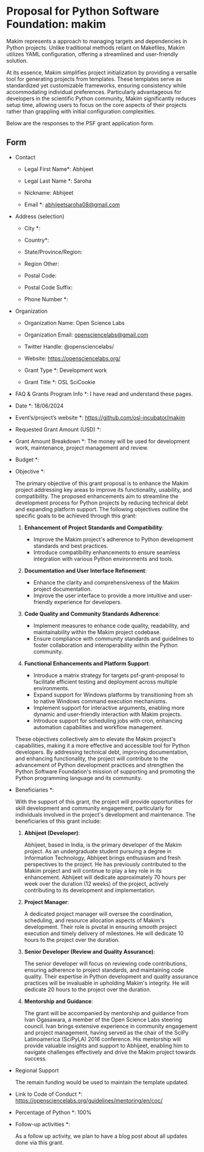 # Proposal for Python Software Foundation: makim

Makim represents a approach to managing targets and dependencies in Python 
projects. Unlike traditional methods reliant on Makefiles, Makim 
utilizes YAML configuration, offering a streamlined and user-friendly solution.

At its essence, Makim simplifies project initialization by providing a 
versatile tool for generating projects from templates. These templates serve as 
standardized yet customizable frameworks, ensuring consistency while 
accommodating individual preferences. Particularly advantageous for developers 
in the scientific Python community, Makim significantly reduces setup time, 
allowing users to focus on the core aspects of their projects rather than 
grappling with initial configuration complexities.

Below are the responses to the PSF grant application form.


## Form

- Contact

  - Legal First Name*: Abhijeet

  - Legal Last Name *: Saroha

  - Nickname: Abhijeet

  - Email *: abhijeetsaroha08@gmail.com

- Address (selection)

  - City *:

  - Country*:

  - State/Province/Region:

  - Region Other:

  - Postal Code:

  - Postal Code Suffix:

  - Phone Number *:

- Organization
  
  - Organization Name: Open Science Labs

  - Organization Email: opensciencelabs@gmail.com

  - Twitter Handle: @opensciencelabs/

  - Website: https://opensciencelabs.org/

  - Grant Type *: Development work

  - Grant Title *: OSL SciCookie


- FAQ & Grants Program Info *: I have read and understand these pages.

- Date *: 18/06/2024

- Event’s/project’s website *: https://github.com/osl-incubator/makim

- Requested Grant Amount (USD) *: 

- Grant Amount Breakdown *: The money will be used for development work,
  maintenance, project management and review.

- Budget *: 


- Objective *:

  The primary objective of this grant proposal is to enhance the Makim project 
  addressing key areas to improve its functionality, usability, and 
  compatibility. The proposed enhancements aim to streamline the development 
  process for Python projects by reducing technical debt and expanding platform 
  support. The following objectives outline the specific goals to be achieved 
  through this grant:
      
  1. **Enhancement of Project Standards and Compatibility**:
        * Improve the Makim project's adherence to Python development standards 
        and best practices.
        * Introduce compatibility enhancements to ensure seamless integration 
        with various Python environments and tools.

  2. **Documentation and User Interface Refinement**:
        * Enhance the clarity and comprehensiveness of the Makim project 
        documentation.
        * Improve the user interface to provide a more intuitive and 
        user-friendly experience for developers.

  3. **Code Quality and Community Standards Adherence**:
        * Implement measures to enhance code quality, readability, and 
        maintainability within the Makim project codebase.
        * Ensure compliance with community standards and guidelines to foster 
        collaboration and interoperability within the Python community.

  4. **Functional Enhancements and Platform Support**:
        
        * Introduce a matrix strategy for targets psf-grant-proposal to 
        facilitate efficient testing and deployment across multiple 
        environments.
        * Expand support for Windows platforms by transitioning from sh to 
        native Windows command execution mechanisms.
        * Implement support for interactive arguments, enabling more dynamic 
        and user-friendly interaction with Makim projects.
        * Introduce support for scheduling jobs with cron, enhancing automation 
        capabilities and workflow management.

  These objectives collectively aim to elevate the Makim project's 
  capabilities, making it a more effective and accessible tool for Python 
  developers. By addressing technical debt, improving documentation, and 
  enhancing functionality, the project will contribute to the advancement of 
  Python development practices and strengthen the Python Software Foundation's 
  mission of supporting and promoting the Python programming language and its 
  community.


- Beneficiaries *:

  With the support of this grant, the project will provide opportunities for 
  skill development and community engagement, particularly for individuals 
  involved in the project's development and maintenance. The beneficiaries of 
  this grant include:

  1. **Abhijeet (Developer)**:

      Abhijeet, based in India, is the primary developer of the Makim 
      project.   As an undergraduate student pursuing a degree in Information 
      Technology, Abhijeet brings enthusiasm and fresh perspectives to the 
      project. He has previously contributed to the Makim project and will 
      continue to play a key role in its enhancement. Abhijeet will dedicate 
      approximately 70 hours per week over the duration (12 weeks) of the 
      project, actively contributing to its development and implementation.

  2. **Project Manager**:

      A dedicated project manager will oversee the coordination, scheduling, 
      and resource allocation aspects of Makim's development. Their role is 
      pivotal in ensuring smooth project execution and timely delivery of 
      milestones. He will dedicate 10 hours to the project over the duration.



  3. **Senior Developer (Review and Quality Assurance)**:

      The senior developer will focus on reviewing code contributions, 
      ensuring   adherence to project standards, and maintaining code quality. 
      Their expertise in Python development and quality assurance practices will be invaluable in upholding Makim's integrity. He will dedicate 20 hours to the project over the duration.

  3. **Mentorship and Guidance**:

      The grant will be accompanied by mentorship and guidance from Ivan 
      Ogasawara, a member of the Open Science Labs steering council. Ivan 
      brings extensive experience in community engagement and project 
      management, having served as the chair of the SciPy Latinoamerica 
      (SciPyLA) 2016 conference. His mentorship will provide valuable insights 
      and support to Abhijeet, enabling him to navigate challenges effectively 
      and drive the Makim project towards success.

- Regional Support

    The remain funding would be used to maintain the template updated.

- Link to Code of Conduct *:
  https://opensciencelabs.org/guidelines/mentoring/en/coc/

- Percentage of Python *: 100%

- Follow-up activities *:

    As a follow up activity, we plan to have a blog post about all updates done
    via this grant.
